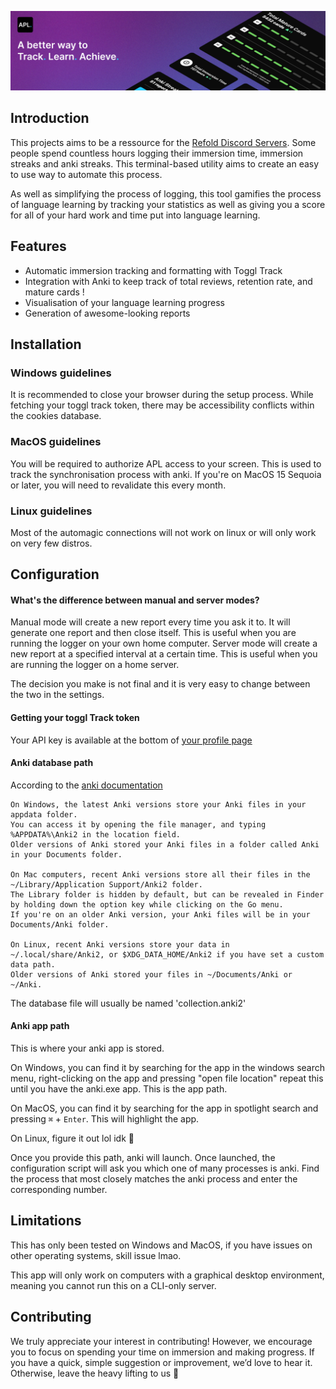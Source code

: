 ![AutoProgressLog](apl-assets/Banner.png)

## Introduction
This projects aims to be a ressource for the [Refold Discord Servers](https://refold.la/join/). Some people spend countless hours logging their immersion time, immersion streaks and anki streaks. This terminal-based utility aims to create an easy to use way to automate this process.

As well as simplifying the process of logging, this tool gamifies the process of language learning by tracking your statistics as well as giving you a score for all of your hard work and time put into language learning.

## Features

* Automatic immersion tracking and formatting with Toggl Track
* Integration with Anki to keep track of total reviews, retention rate, and mature cards !
* Visualisation of your language learning progress
* Generation of awesome-looking reports
 
## Installation

### Windows guidelines
It is recommended to close your browser during the setup process. While fetching your toggl track token, there may be accessibility conflicts within the cookies database.

### MacOS guidelines
You will be required to authorize APL access to your screen. This is used to track the synchronisation process with anki.
If you're on MacOS 15 Sequoia or later, you will need to revalidate this every month.

### Linux guidelines
Most of the automagic connections will not work on linux or will only work on very few distros.

## Configuration

#### What's the difference between manual and server modes?
Manual mode will create a new report every time you ask it to. It will generate one report and then close itself. This is useful when you are running the logger on your own home computer.
Server mode will create a new report at a specified interval at a certain time. This is useful when you are running the logger on a home server.

The decision you make is not final and it is very easy to change between the two in the settings.

#### Getting your toggl Track token
Your API key is available at the bottom of [your profile page](https://track.toggl.com/profile)

#### Anki database path

According to the [anki documentation](https://docs.ankiweb.net/files.html#:~:text=On%20Windows%2C%20the%20latest%20Anki,Anki%20in%20your%20Documents%20folder)
```
On Windows, the latest Anki versions store your Anki files in your appdata folder. 
You can access it by opening the file manager, and typing %APPDATA%\Anki2 in the location field. 
Older versions of Anki stored your Anki files in a folder called Anki in your Documents folder.

On Mac computers, recent Anki versions store all their files in the ~/Library/Application Support/Anki2 folder. 
The Library folder is hidden by default, but can be revealed in Finder by holding down the option key while clicking on the Go menu. 
If you're on an older Anki version, your Anki files will be in your Documents/Anki folder.

On Linux, recent Anki versions store your data in ~/.local/share/Anki2, or $XDG_DATA_HOME/Anki2 if you have set a custom data path. 
Older versions of Anki stored your files in ~/Documents/Anki or ~/Anki.
```
The database file will usually be named 'collection.anki2' 

#### Anki app path
This is where your anki app is stored. 

On Windows, you can find it by searching for the app in the windows search menu, right-clicking on the app and pressing "open file location" repeat this until you have the anki.exe app. This is the app path. 

On MacOS, you can find it by searching for the app in spotlight search and pressing `⌘` + `Enter`. This will highlight the app.

On Linux, figure it out lol idk 🤷

Once you provide this path, anki will launch. Once launched, the configuration script will ask you which one of many processes is anki. Find the process that most closely matches the anki process and enter the corresponding number.

#### 
## Limitations
This has only been tested on Windows and MacOS, if you have issues on other operating systems, skill issue lmao.

This app will only work on computers with a graphical desktop environment, meaning you cannot run this on a CLI-only server.

## Contributing
We truly appreciate your interest in contributing! However, we encourage you to focus on spending your time on immersion and making progress. If you have a quick, simple suggestion or improvement, we’d love to hear it. Otherwise, leave the heavy lifting to us 💪 
